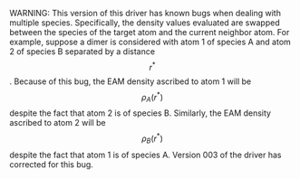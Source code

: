 WARNING: This version of this driver has known bugs when dealing with multiple species.  Specifically, the density values evaluated are swapped between the species of the target atom and the current neighbor atom.  For example, suppose a dimer is considered with atom 1 of species A and atom 2 of species B separated by a distance $$r^\ast$$.  Because of this bug, the EAM density ascribed to atom 1 will be $$\rho_A(r^\ast)$$ despite the fact that atom 2 is of species B.  Similarly, the EAM density ascribed to atom 2 will be $$\rho_B(r^\ast)$$ despite the fact that atom 1 is of species A.  Version 003 of the driver has corrected for this bug.
